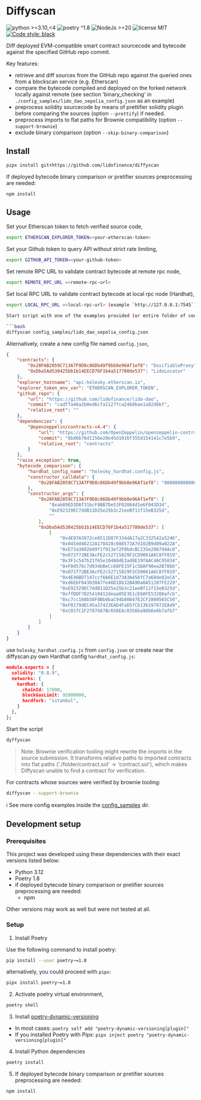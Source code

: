 # Diffyscan

![python >=3.10,<4](https://img.shields.io/badge/python-≥3.10,<4-blue)
![poetry ^1.8](https://img.shields.io/badge/poetry-^1.8-blue)
![NodeJs >=20](https://img.shields.io/badge/NodeJS-≥20-yellow)
![license MIT](https://img.shields.io/badge/license-MIT-brightgreen)
[![Code style: black](https://img.shields.io/badge/code%20style-black-000000.svg)](https://github.com/psf/black)

Diff deployed EVM-compatible smart contract sourcecode and bytecode against the specified GitHub repo commit.

Key features: 
- retrieve and diff sources from the GitHub repo against the queried ones from a blockscan service (e.g. Etherscan)
- compare the bytecode compiled and deployed on the forked network locally against remote (see section 'binary_checking' in `./config_samples/lido_dao_sepolia_config.json` as an example)
- preprocess solidity sourcecode by means of prettifier solidity plugin before comparing the sources (option `--prettify`) if needed.
- preprocess imports to flat paths for Brownie compatibility (option `--support-brownie`)
- exclude binary comparison (option `--skip-binary-comparison`)

## Install

```bash
pipx install git+https://github.com/lidofinance/diffyscan
```

If deployed bytecode binary comparison or pretifier sources preprocessing are needed:

```shell
npm install
```

## Usage

Set your Etherscan token to fetch verified source code,

```bash
export ETHERSCAN_EXPLORER_TOKEN=<your-etherscan-token>
```

Set your Github token to query API without strict rate limiting,

```bash
export GITHUB_API_TOKEN=<your-github-token>
```

Set remote RPC URL to validate contract bytecode at remote rpc node,

```bash
export REMOTE_RPC_URL =<remote-rpc-url>
```

Set local RPC URL to validate contract bytecode at local rpc node (Hardhat),

```bash
export LOCAL_RPC_URL =<local-rpc-url> (example `http://127.0.0.1:7545`)

Start script with one of the examples provided (or entire folder of configs)

```bash
diffyscan config_samples/lido_dao_sepolia_config.json
```

Alternatively, create a new config file named `config.json`,

```json
{
    "contracts": {
        "0x28FAB2059C713A7F9D8c86Db49f9bb0e96Af1ef8": "OssifiableProxy",
        "0xDba5Ad530425bb1b14EECD76F1b4a517780de537": "LidoLocator"
    },
    "explorer_hostname": "api-holesky.etherscan.io",
    "explorer_token_env_var": "ETHERSCAN_EXPLORER_TOKEN",
    "github_repo": {
        "url": "https://github.com/lidofinance/lido-dao",
        "commit": "cadffa46a2b8ed6cfa1127fca2468bae1a82d6bf",
        "relative_root": ""
    },
    "dependencies": {
        "@openzeppelin/contracts-v4.4": {
            "url": "https://github.com/OpenZeppelin/openzeppelin-contracts",
            "commit": "6bd6b76d1156e20e45d1016f355d154141c7e5b9",
            "relative_root": "contracts"
        }
    },
    "raise_exception": true,
    "bytecode_comparison": {
        "hardhat_config_name": "holesky_hardhat.config.js",
        "constructor_calldata": {
            "0x28FAB2059C713A7F9D8c86Db49f9bb0e96Af1ef8": "000000000000000000000000ab89ed3d8f31bcf8bb7de53f02084d1e6f043d34000000000000000000000000e92329ec7ddb11d25e25b3c21eebf11f15eb325d00000000000000000000000000000000000000000000000000000000000000600000000000000000000000000000000000000000000000000000000000000000"
        },
        "constructor_args": {
            "0x28FAB2059C713A7F9D8c86Db49f9bb0e96Af1ef8": [
                "0xab89ED3D8f31bcF8BB7De53F02084d1e6F043D34",
                "0xE92329EC7ddB11D25e25b3c21eeBf11f15eB325d",
                ""
            ],
            "0xDba5Ad530425bb1b14EECD76F1b4a517780de537": [
                [
                    "0x4E97A3972ce8511D87F334dA17a2C332542a5246",
                    "0x045dd46212A178428c088573A7d102B9d89a022A",
                    "0xE73a3602b99f1f913e72F8bdcBC235e206794Ac8",
                    "0x072f72BE3AcFE2c52715829F2CD9061A6C8fF019",
                    "0x3F1c547b21f65e10480dE3ad8E19fAAC46C95034",
                    "0xF0d576c7d934bBeCc68FE15F1c5DAF98ea2B78bb",
                    "0x072f72BE3AcFE2c52715829F2CD9061A6C8fF019",
                    "0x4E46BD7147ccf666E1d73A3A456fC7a68de82eCA",
                    "0xd6EbF043D30A7fe46D1Db32BA90a0A51207FE229",
                    "0xE92329EC7ddB11D25e25b3c21eeBf11f15eB325d",
                    "0xffDDF7025410412deaa05E3E1cE68FE53208afcb",
                    "0xc7cc160b58F8Bb0baC94b80847E2CF2800565C50",
                    "0xF0179dEC45a37423EAD4FaD5fCb136197872EAd9",
                    "0xC01fC1F2787687Bc656EAc0356ba9Db6e6b7afb7"
                ]
            ]
        }
    }
}
```
use `holesky_hardhat.config.js` from `config.json` or create near the diffyscan.py own Hardhat config `hardhat_config.js`: 
```json
module.exports = {
  solidity: "0.8.9",
  networks: {
    hardhat: {
      chainId: 17000,
      blockGasLimit: 92000000,
      hardfork: "istanbul",
    }
  },
};
```

Start the script

```bash
dyffyscan
```

> Note: Brownie verification tooling might rewrite the imports in the source submission. It transforms relative paths to imported contracts into flat paths ('./folder/contract.sol' -> 'contract.sol'), which makes Diffyscan unable to find a contract for verification.

For contracts whose sources were verified by brownie tooling:

```bash
diffyscan --support-brownie
```

ℹ️ See more config examples inside the [config_samples](./config_samples/) dir.

## Development setup

### Prerequisites

This project was developed using these dependencies with their exact versions listed below:

- Python 3.12
- Poetry 1.8
- if deployed bytecode binary comparison or pretifier sources preprocessing are needed:
  - npm

Other versions may work as well but were not tested at all.

### Setup

1. Install Poetry

Use the following command to install poetry:

```bash
pip install --user poetry~=1.8
```

alternatively, you could proceed with `pipx`:

```bash
pipx install poetry~=1.8
```

2. Activate poetry virtual environment,

```bash
poetry shell
```

3. Install [poetry-dynamic-versioning](https://github.com/mtkennerly/poetry-dynamic-versioning?tab=readme-ov-file#installation)

- In most cases: `poetry self add "poetry-dynamic-versioning[plugin]"`
- If you installed Poetry with Pipx: `pipx inject poetry "poetry-dynamic-versioning[plugin]"`

4. Install Python dependencies

```bash
poetry install
```

5. If deployed bytecode binary comparison or pretifier sources preprocessing are needed:

```shell
npm install
```
